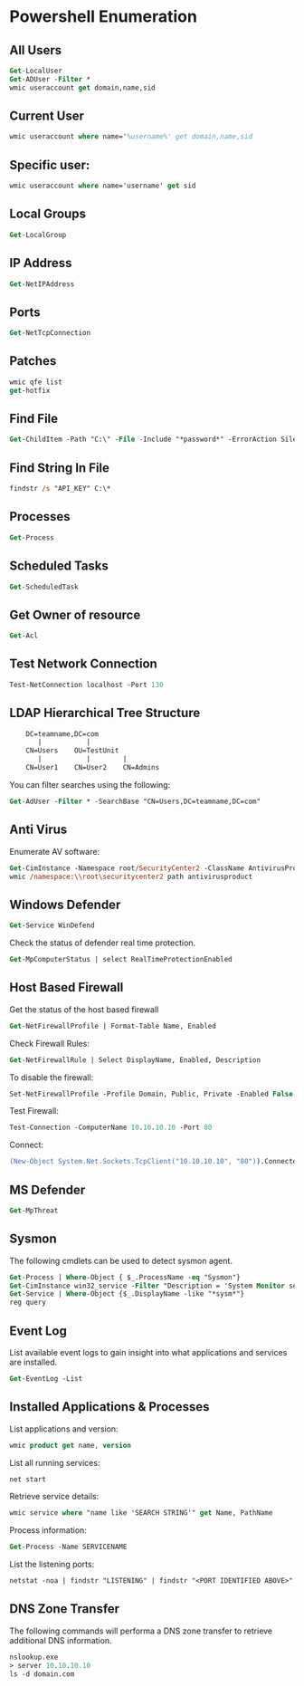 # Powershell Enumeration

## All Users
```ps
Get-LocalUser
Get-ADUser -Filter *
wmic useraccount get domain,name,sid
```

## Current User
```ps
wmic useraccount where name='%username%' get domain,name,sid
```

## Specific user:
```ps
wmic useraccount where name='username' get sid
```

## Local Groups
```ps
Get-LocalGroup
```

## IP Address
```ps
Get-NetIPAddress
```

## Ports
```ps
Get-NetTcpConnection
```

## Patches
```ps
wmic qfe list
get-hotfix
```

## Find File
```ps
Get-ChildItem -Path "C:\" -File -Include "*password*" -ErrorAction SilentlyContinue -Recurse -Force`
```

## Find String In File
```ps
findstr /s "API_KEY" C:\*
```

## Processes
```ps
Get-Process
```

## Scheduled Tasks
```ps
Get-ScheduledTask
```

## Get Owner of resource
```ps
Get-Acl
```

## Test Network Connection
```ps
Test-NetConnection localhost -Port 130
```

## LDAP Hierarchical Tree Structure
```ps
    DC=teamname,DC=com
       |           |
    CN=Users    OU=TestUnit
       |           |        |
    CN=User1    CN=User2    CN=Admins
```
You can filter searches using the following:

```ps
Get-AdUser -Filter * -SearchBase "CN=Users,DC=teamname,DC=com"
```

## Anti Virus
Enumerate AV software:
```ps
Get-CimInstance -Namespace root/SecurityCenter2 -ClassName AntivirusProduct
wmic /namespace:\\root\securitycenter2 path antivirusproduct
```


## Windows Defender
```ps
Get-Service WinDefend
```

Check the status of defender real time protection.
```ps
Get-MpComputerStatus | select RealTimeProtectionEnabled
```

## Host Based Firewall
Get the status of the host based firewall
```ps
Get-NetFirewallProfile | Format-Table Name, Enabled
```

Check Firewall Rules:
```ps
Get-NetFirewallRule | Select DisplayName, Enabled, Description
```

To disable the firewall:
```ps
Set-NetFirewallProfile -Profile Domain, Public, Private -Enabled False
```

Test Firewall:
```ps
Test-Connection -ComputerName 10.10.10.10 -Port 80
```

Connect:
```ps
(New-Object System.Net.Sockets.TcpClient("10.10.10.10", "80")).Connected
```

## MS Defender
```ps
Get-MpThreat
```

## Sysmon
The following cmdlets can be used to detect sysmon agent.
```ps
Get-Process | Where-Object { $_.ProcessName -eq "Sysmon"}
Get-CimInstance win32_service -Filter "Description = 'System Monitor service'"
Get-Service | Where-Object {$_.DisplayName -like "*sysm*"}
reg query
```

## Event Log
List available event logs to gain insight into what applications and services are installed.
```ps
Get-EventLog -List
```

## Installed Applications & Processes

List applications and version:
```ps
wmic product get name, version
```

List all running services:
```ps
net start
```

Retrieve service details:
```ps
wmic service where "name like 'SEARCH STRING'" get Name, PathName
```

Process information:
```ps
Get-Process -Name SERVICENAME
```

List the listening ports:
```ps
netstat -noa | findstr "LISTENING" | findstr "<PORT IDENTIFIED ABOVE>"
```

## DNS Zone Transfer
The following commands will performa a DNS zone transfer to retrieve additional DNS information.
```ps
nslookup.exe
> server 10.10.10.10
ls -d domain.com
```

